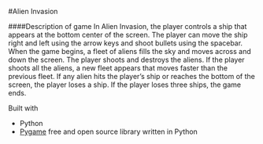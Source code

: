 #Alien Invasion 

####Description of game
In Alien Invasion, the player controls a ship that appears at the bottom center of the screen. 
The player can move the ship right and left using the arrow keys and shoot bullets using the
spacebar. 
When the game begins, a fleet of aliens fills the sky and moves across and down the screen. 
The player shoots and destroys the aliens. If the player shoots all the aliens, a new fleet appears that 
moves faster than the previous fleet. If any alien hits the player’s ship or reaches the bottom of the screen, 
the player loses a ship. If the player loses three ships, the game ends.

Built with
* Python 
* [Pygame](https://www.pygame.org) free and open source library written in Python  
